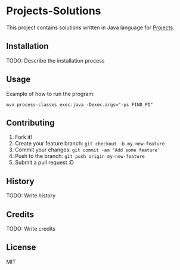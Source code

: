 # Projects-Solutions
 
This project contains solutions written in Java language for [Projects](https://github.com/thekarangoel/Projects).
 
## Installation
 
TODO: Describe the installation process
 
## Usage
 
Example of how to run the program:
 
`mvn process-classes exec:java -Dexec.args="-ps FIND_PI"`
 
## Contributing
 
1. Fork it!
2. Create your feature branch: `git checkout -b my-new-feature`
3. Commit your changes: `git commit -am 'Add some feature'`
4. Push to the branch: `git push origin my-new-feature`
5. Submit a pull request :D
 
## History
 
TODO: Write history
 
## Credits
 
TODO: Write credits
 
## License
 
MIT